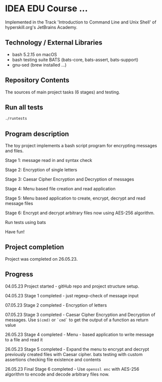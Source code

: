 # IDEA EDU Course ...

Implemented in the Track 'Introduction to Command Line and Unix Shell' of hyperskill.org's JetBrains Academy.

## Technology / External Libraries

- bash 5.2.15 on macOS
- bash testing suite BATS (bats-core, bats-assert, bats-support)
- gnu-sed (brew installed ...)

## Repository Contents

The sources of main project tasks (6 stages) and testing.

## Run all tests

```bash
./runtests
```

## Program description

The toy project implements a bash script program for encrypting messages and files.

Stage 1: message read in and syntax check

Stage 2: Encryption of single letters

Stage 3: Caesar Cipher Encryption and Decryption of messages

Stage 4: Menu based file creation and read application

Stage 5: Menu based application to create, encrypt, decrypt and read message files

Stage 6: Encrypt and decrypt arbitrary files now using AES-256 algorithm.

Run tests using bats

Have fun!

## Project completion

Project was completed on 26.05.23.

## Progress

04.05.23 Project started - gitHub repo and project structure setup.

04.05.23 Stage 1 completed - just regexp-check of message input

07.05.23 Stage 2 completed - Encryption of letters

07.05.23 Stage 3 completed - Caesar Cipher Encryption and Decryption of messages. Use `$(cmd)` or `` `cmd` `` to get
the output of a function as return value

26.05.23 Stage 4 completed - Menu - based application to write message to a file and read it

26.05.23 Stage 5 completed - Expand the menu to encrypt and decrypt previously created files with Caesar cipher. bats
testing with custom assertions checking file existence and contents

26.05.23 Final Stage 6 completed - Use `openssl enc` with AES-256 algorithm to encode and decode arbitrary files now.